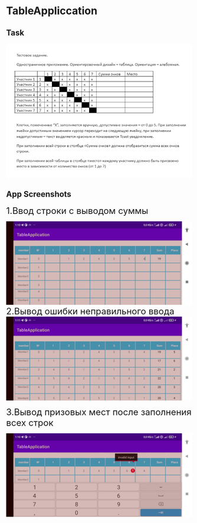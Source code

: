 # TableAppliccation
## Task
<img src="https://github.com/IceFroggit/TableApplication/blob/release_version/screenshots/%D0%A2%D0%B5%D1%81%D1%82%D0%BE%D0%B2%D0%BE%D0%B5_%D1%83%D1%81%D0%BB%D0%BE%D0%B2%D0%B8%D0%B5.png">


## App Screenshots
<font size="+2">1.Ввод cтроки с выводом суммы </font>
<div align="center">
<img src="https://github.com/IceFroggit/TableApplication/blob/release_version/screenshots/sum.jpg">
</div>

<div>
  
</div>
<font size="+2">2.Вывод ошибки неправильного ввода </font>
<div align="center">
<img src="https://github.com/IceFroggit/TableApplication/blob/release_version/screenshots/error.jpg">
</div>

<div>
  
</div>

<font size="+2">3.Вывод призовых мест после заполнения всех строк </font>

<div align="center">
<img src="https://github.com/IceFroggit/TableApplication/blob/release_version/screenshots/place.jpg">
</div>


